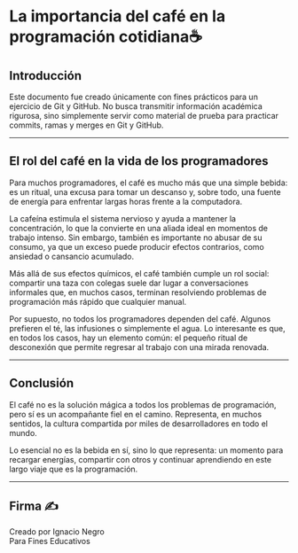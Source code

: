 ﻿# La importancia del café en la programación cotidiana☕

## Introducción
Este documento fue creado únicamente con fines prácticos para un ejercicio  de Git y GitHub.
No busca transmitir información académica rigurosa, sino simplemente servir como material de prueba para practicar commits, ramas y merges en Git y GitHub.

---

## El rol del café en la vida de los programadores
Para muchos programadores, el café es mucho más que una simple bebida: es un ritual, una excusa para tomar un descanso y, sobre todo, una fuente de energía para enfrentar largas horas frente a la computadora.  

La cafeína estimula el sistema nervioso y ayuda a mantener la concentración, lo que la convierte en una aliada ideal en momentos de trabajo intenso. Sin embargo, también es importante no abusar de su consumo, ya que un exceso puede producir efectos contrarios, como ansiedad o cansancio acumulado.  

Más allá de sus efectos químicos, el café también cumple un rol social: compartir una taza con colegas suele dar lugar a conversaciones informales que, en muchos casos, terminan resolviendo problemas de programación más rápido que cualquier manual.  

Por supuesto, no todos los programadores dependen del café. Algunos prefieren el té, las infusiones o simplemente el agua. Lo interesante es que, en todos los casos, hay un elemento común: el pequeño ritual de desconexión que permite regresar al trabajo con una mirada renovada.  

---

## Conclusión
El café no es la solución mágica a todos los problemas de programación, pero sí es un acompañante fiel en el camino. Representa, en muchos sentidos, la cultura compartida por miles de desarrolladores en todo el mundo.  

Lo esencial no es la bebida en sí, sino lo que representa: un momento para recargar energías, compartir con otros y continuar aprendiendo en este largo viaje que es la programación.  

---

## Firma ✍️
Creado por Ignacio Negro  
Para Fines Educativos

